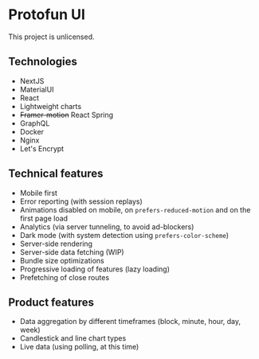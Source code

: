 # Protofun UI

This project is unlicensed.

## Technologies

- NextJS
- MaterialUI
- React
- Lightweight charts
- ~~Framer-motion~~ React Spring
- GraphQL
- Docker
- Nginx
- Let's Encrypt

## Technical features

- Mobile first
- Error reporting (with session replays)
- Animations disabled on mobile, on `prefers-reduced-motion` and on the first page load
- Analytics (via server tunneling, to avoid ad-blockers)
- Dark mode (with system detection using `prefers-color-scheme`)
- Server-side rendering
- Server-side data fetching (WIP)
- Bundle size optimizations
- Progressive loading of features (lazy loading)
- Prefetching of close routes

## Product features

- Data aggregation by different timeframes (block, minute, hour, day, week)
- Candlestick and line chart types
- Live data (using polling, at this time)
